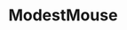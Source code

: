 ---
title: ModestMouse
crosslinks:
- Music
- 90sIndie
- indieheads
- chvrches
- Emo
- musicsuggestions
---